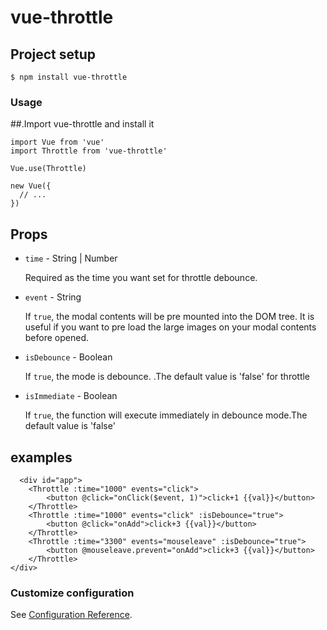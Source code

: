 # vue-throttle

## Project setup

```
$ npm install vue-throttle
```

### Usage
##.Import vue-throttle and install it
```
import Vue from 'vue'
import Throttle from 'vue-throttle'

Vue.use(Throttle)

new Vue({
  // ...
})
```
## Props

* `time` - String | Number

  Required as the time you want set for throttle debounce.

* `event` - String

  If `true`, the modal contents will be pre mounted into the DOM tree. It is useful if you want to pre load the large images on your modal contents before opened.

* `isDebounce` - Boolean

  If `true`, the mode is debounce.  .The default value is 'false' for throttle

* `isImmediate` - Boolean

  If `true`, the function will execute immediately in  debounce mode.The default value is 'false'

## examples

```
  <div id="app">
    <Throttle :time="1000" events="click">
        <button @click="onClick($event, 1)">click+1 {{val}}</button>
    </Throttle>
    <Throttle :time="1000" events="click" :isDebounce="true">
        <button @click="onAdd">click+3 {{val}}</button>
    </Throttle>
    <Throttle :time="3300" events="mouseleave" :isDebounce="true">
        <button @mouseleave.prevent="onAdd">click+3 {{val}}</button>
    </Throttle>
</div>
```

### Customize configuration
See [Configuration Reference](https://cli.vuejs.org/config/).
